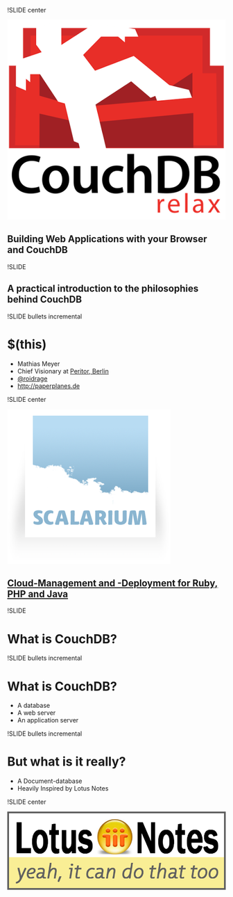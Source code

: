 !SLIDE center

![CouchDB](couchdb-logo.png)

## Building Web Applications with your Browser and CouchDB ##

!SLIDE

## A practical introduction to the philosophies behind CouchDB ##

!SLIDE bullets incremental

# $(this) #

* Mathias Meyer
* Chief Visionary at [Peritor, Berlin](http://peritor.com)
* [@roidrage](http://twitter.com/roidrage)
* <http://paperplanes.de>

!SLIDE center

![Scalarium](scalarium.png)

## [Cloud-Management and -Deployment for Ruby, PHP and Java](http://scalarium.com) ##

!SLIDE

# What is CouchDB? #

!SLIDE bullets incremental

# What is CouchDB? #

* A database
* A web server
* An application server

!SLIDE bullets incremental

# But what is it really? #

* A Document-database
* Heavily Inspired by Lotus Notes

!SLIDE center

![Lotus Notes](lotus_notes.png)
